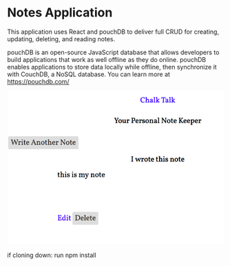 # Notes Application

This application uses React and pouchDB to deliver full CRUD for creating, updating, deleting, and reading notes. 

pouchDB is an open-source JavaScript database that allows developers to build applications that work as well offline as they do online. pouchDB enables applications to store data locally while offline, then synchronize it with CouchDB, a NoSQL database. You can learn more at https://pouchdb.com/


![](images/note.png)


if cloning down: run npm install

